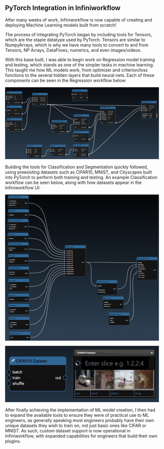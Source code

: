 ## PyTorch Integration in Infiniworkflow

After many weeks of work, Infiniworkflow is now capable of creating and deploying Machine Learning models built from scratch!

The process of integrating PyTorch began by including tools for Tensors, which are the staple datatype used by PyTorch. Tensors are similar to NumpyArrays, which is why we have many tools to convert to and from Tensors, NP Arrays, DataFlows, numerics, and even images/videos.

With this base built, I was able to begin work on Regression model training and testing, which stands as one of the simpler tasks in machine learning. This taught me how ML models work, from optimizer and criterion/loss functions to the several hidden layers that build neural nets. Each of these components can be seen in the Regression workflow below:

![Regression Workflow](/assets/ui_torch_regression.jpg)

Building the tools for Classification and Segmentation quickly followed, using preexisting datasets such as CIFAR10, MNIST, and Cityscapes built into PyTorch to perform both training and testing. An example Classification workflow can be seen below, along with how datasets appear in the Infiniworkflow UI:

![Classification Workflow](/assets/ui_cifar_workflow.jpg)

![Cifar Dataset](/assets/ui_cifar_dataset_gif.gif)

After finally achieving the implementation of ML model creation, I then had to expand the available tools to ensure they were of practical use to ML engineers, as generally speaking most engineers probably have their own unique datasets they wish to train on, not just basic ones like CIFAR or MNIST. As such, custom dataset support is now operational in Infiniworkflow, with expanded capabilities for engineers that build their own plugins.





